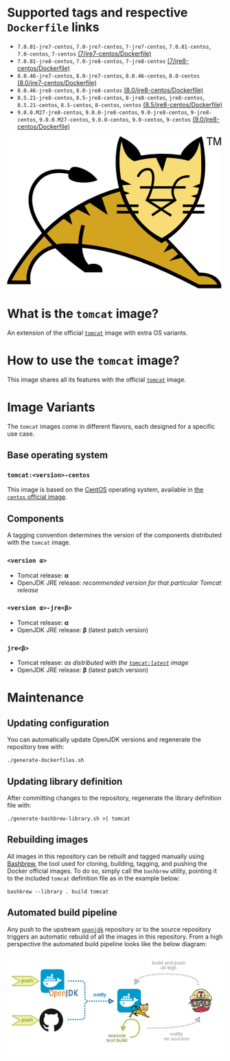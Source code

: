 # Supported tags and respective `Dockerfile` links

* `7.0.81-jre7-centos`, `7.0-jre7-centos`, `7-jre7-centos`, `7.0.81-centos`, `7.0-centos`, `7-centos` [(7/jre7-centos/Dockerfile)](https://github.com/antoineco/tomcat/blob/bf72b8600a528cdbdef906f0c77040054f7003d8/7/jre7-centos/Dockerfile)
* `7.0.81-jre8-centos`, `7.0-jre8-centos`, `7-jre8-centos` [(7/jre8-centos/Dockerfile)](https://github.com/antoineco/tomcat/blob/bf72b8600a528cdbdef906f0c77040054f7003d8/7/jre8-centos/Dockerfile)
* `8.0.46-jre7-centos`, `8.0-jre7-centos`, `8.0.46-centos`, `8.0-centos` [(8.0/jre7-centos/Dockerfile)](https://github.com/antoineco/tomcat/blob/bf72b8600a528cdbdef906f0c77040054f7003d8/8.0/jre7-centos/Dockerfile)
* `8.0.46-jre8-centos`, `8.0-jre8-centos` [(8.0/jre8-centos/Dockerfile)](https://github.com/antoineco/tomcat/blob/bf72b8600a528cdbdef906f0c77040054f7003d8/8.0/jre8-centos/Dockerfile)
* `8.5.21-jre8-centos`, `8.5-jre8-centos`, `8-jre8-centos`, `jre8-centos`, `8.5.21-centos`, `8.5-centos`, `8-centos`, `centos` [(8.5/jre8-centos/Dockerfile)](https://github.com/antoineco/tomcat/blob/a9e68df4d3ec6b13ea2fae4d99cf6e49a37a831f/8.5/jre8-centos/Dockerfile)
* `9.0.0.M27-jre8-centos`, `9.0.0-jre8-centos`, `9.0-jre8-centos`, `9-jre8-centos`, `9.0.0.M27-centos`, `9.0.0-centos`, `9.0-centos`, `9-centos` [(9.0/jre8-centos/Dockerfile)](https://github.com/antoineco/tomcat/blob/a9e68df4d3ec6b13ea2fae4d99cf6e49a37a831f/9.0/jre8-centos/Dockerfile)

![logo](https://raw.githubusercontent.com/antoineco/tomcat/master/logo.png)

# What is the `tomcat` image?

An extension of the official [`tomcat`][docker-tomcat] image with extra OS variants.

# How to use the `tomcat` image?

This image shares all its features with the official [`tomcat`][docker-tomcat] image.

# Image Variants

The `tomcat` images come in different flavors, each designed for a specific use case.

## Base operating system

### `tomcat:<version>-centos`

This image is based on the [CentOS](https://www.centos.org/) operating system, available in [the `centos` official image][docker-centos].

## Components

A tagging convention determines the version of the components distributed with the `tomcat` image.

### `<version α>`

* Tomcat release: **α**
* OpenJDK JRE release: *recommended version for that particular Tomcat release*

### `<version α>-jre<β>`

* Tomcat release: **α**
* OpenJDK JRE release: **β** (latest patch version)

### `jre<β>`

* Tomcat release: *as distributed with the [`tomcat:latest`][docker-tomcat] image*
* OpenJDK JRE release: **β** (latest patch version)

# Maintenance

## Updating configuration

You can automatically update OpenJDK versions and regenerate the repository tree with:

```
./generate-dockerfiles.sh
```

## Updating library definition

After committing changes to the repository, regenerate the library definition file with:

```
./generate-bashbrew-library.sh >| tomcat
```

## Rebuilding images

All images in this repository can be rebuilt and tagged manually using [Bashbrew][bashbrew], the tool used for cloning, building, tagging, and pushing the Docker official images. To do so, simply call the `bashbrew` utility, pointing it to the included `tomcat` definition file as in the example below:

```
bashbrew --library . build tomcat
```

## Automated build pipeline

Any push to the upstream [`openjdk`][docker-openjdk] repository or to the source repository triggers an automatic rebuild of all the images in this repository. From a high perspective the automated build pipeline looks like the below diagram:

![Automated build pipeline][pipeline]


[banner]: https://raw.githubusercontent.com/antoineco/tomcat/master/logo.png
[docker-tomcat]: https://hub.docker.com/_/tomcat/
[docker-centos]: https://hub.docker.com/_/centos/
[docker-openjdk]: https://hub.docker.com/r/antoineco/openjdk/
[bashbrew]: https://github.com/docker-library/official-images/blob/master/bashbrew/README.md
[pipeline]: https://raw.githubusercontent.com/antoineco/tomcat/master/build_pipeline.png
